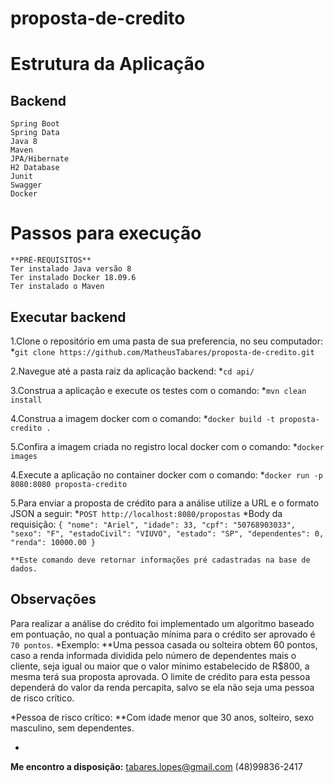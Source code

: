# proposta-de-credito
# Estrutura da Aplicação
## Backend
    Spring Boot 
    Spring Data
    Java 8
    Maven
    JPA/Hibernate
    H2 Database
    Junit
    Swagger
    Docker
    
# Passos para execução
    **PRÉ-REQUISITOS**
    Ter instalado Java versão 8 
    Ter instalado Docker 18.09.6 
    Ter instalado o Maven

## Executar backend

1.Clone o repositório em uma pasta de sua preferencia, no seu computador:
*`git clone https://github.com/MatheusTabares/proposta-de-credito.git`

2.Navegue até a pasta raiz da aplicação backend:
*`cd api/`

3.Construa a aplicação e execute os testes com o comando:
*`mvn clean install`

4.Construa a imagem docker com o comando:
*`docker build -t proposta-credito .`

5.Confira a imagem criada no registro local docker com o comando:
*`docker images`

4.Execute a aplicação no container docker com o comando:
*`docker run -p 8080:8080 proposta-credito`

5.Para enviar a proposta de crédito para a análise utilize a URL e o formato JSON a seguir:
*`POST http://localhost:8080/propostas`
*Body da requisição:
`{
	"nome": "Ariel",
	"idade": 33,
  "cpf": "50768903033",
  "sexo": "F",
  "estadoCivil": "VIUVO",
  "estado": "SP",
  "dependentes": 0,
  "renda": 10000.00
}`

    **Este comando deve retornar informações pré cadastradas na base de dados.
    
    
    
## Observações
Para realizar a análise do crédito foi implementado um algoritmo baseado em pontuação, no qual a pontuação mínima para o crédito ser aprovado é `70 pontos`.
*Exemplo: **Uma pessoa casada ou solteira obtem 60 pontos, caso a renda informada dividida pelo número de dependentes mais o cliente, seja igual ou maior que o valor mínimo estabelecido de R$800, a mesma terá sua proposta aprovada. O limite de crédito para esta pessoa dependerá do valor da renda percapita, salvo se ela não seja uma pessoa de risco crítico. 

*Pessoa de risco crítico:
**Com idade menor que 30 anos, solteiro, sexo masculino, sem dependentes.




-
**Me encontro a disposição:**
tabares.lopes@gmail.com
(48)99836-2417
    

    
